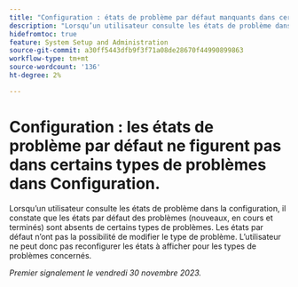 ```yaml
---
title: "Configuration : états de problème par défaut manquants dans certains types de problèmes dans Configuration"
description: "Lorsqu’un utilisateur consulte les états de problème dans Configuration, il constate que les états par défaut des problèmes (nouveaux, en cours et terminés) sont absents de certains types de problèmes. Les états par défaut n’ont pas la possibilité de modifier le type de problème. L’utilisateur ne peut donc pas reconfigurer les états à afficher pour les types de problèmes concernés."
hidefromtoc: true
feature: System Setup and Administration
source-git-commit: a30ff5443dfb9f3f71a08de28670f44990899863
workflow-type: tm+mt
source-wordcount: '136'
ht-degree: 2%

---
```



# Configuration : les états de problème par défaut ne figurent pas dans certains types de problèmes dans Configuration.

Lorsqu’un utilisateur consulte les états de problème dans la configuration, il constate que les états par défaut des problèmes (nouveaux, en cours et terminés) sont absents de certains types de problèmes. Les états par défaut n’ont pas la possibilité de modifier le type de problème. L’utilisateur ne peut donc pas reconfigurer les états à afficher pour les types de problèmes concernés.

_Premier signalement le vendredi 30 novembre 2023._

